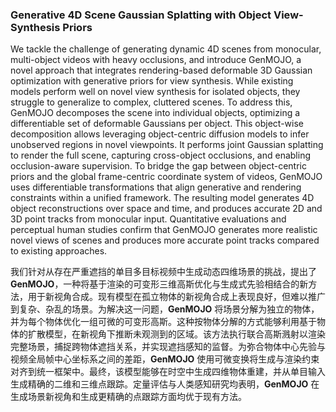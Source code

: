 ### Generative 4D Scene Gaussian Splatting with Object View-Synthesis Priors

We tackle the challenge of generating dynamic 4D scenes from monocular, multi-object videos with heavy occlusions, and introduce GenMOJO, a novel approach that integrates rendering-based deformable 3D Gaussian optimization with generative priors for view synthesis. While existing models perform well on novel view synthesis for isolated objects, they struggle to generalize to complex, cluttered scenes. To address this, GenMOJO decomposes the scene into individual objects, optimizing a differentiable set of deformable Gaussians per object. This object-wise decomposition allows leveraging object-centric diffusion models to infer unobserved regions in novel viewpoints. It performs joint Gaussian splatting to render the full scene, capturing cross-object occlusions, and enabling occlusion-aware supervision. To bridge the gap between object-centric priors and the global frame-centric coordinate system of videos, GenMOJO uses differentiable transformations that align generative and rendering constraints within a unified framework. The resulting model generates 4D object reconstructions over space and time, and produces accurate 2D and 3D point tracks from monocular input. Quantitative evaluations and perceptual human studies confirm that GenMOJO generates more realistic novel views of scenes and produces more accurate point tracks compared to existing approaches.

我们针对从存在严重遮挡的单目多目标视频中生成动态四维场景的挑战，提出了 **GenMOJO**，一种将基于渲染的可变形三维高斯优化与生成式先验相结合的新方法，用于新视角合成。现有模型在孤立物体的新视角合成上表现良好，但难以推广到复杂、杂乱的场景。为解决这一问题，**GenMOJO** 将场景分解为独立的物体，并为每个物体优化一组可微的可变形高斯。这种按物体分解的方式能够利用基于物体的扩散模型，在新视角下推断未观测到的区域。该方法执行联合高斯溅射以渲染完整场景，捕捉跨物体遮挡关系，并实现遮挡感知的监督。为弥合物体中心先验与视频全局帧中心坐标系之间的差距，**GenMOJO** 使用可微变换将生成与渲染约束对齐到统一框架中。最终，该模型能够在时空中生成四维物体重建，并从单目输入生成精确的二维和三维点跟踪。定量评估与人类感知研究均表明，**GenMOJO** 在生成场景新视角和生成更精确的点跟踪方面均优于现有方法。
